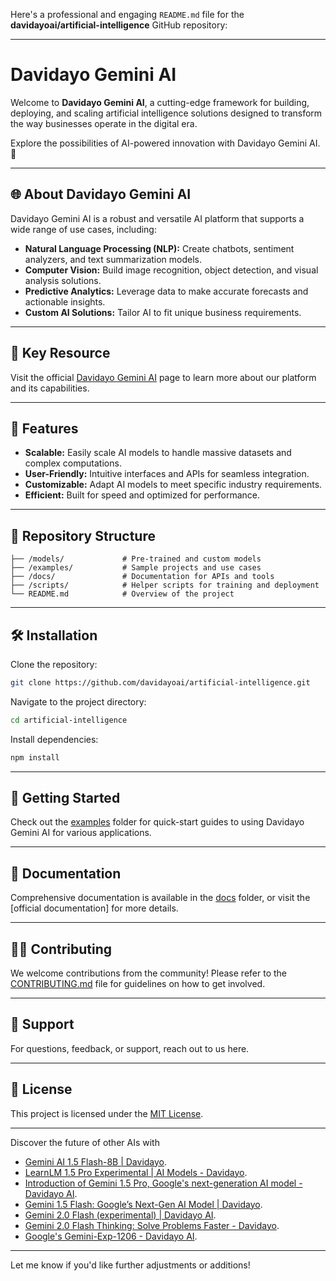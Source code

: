 Here's a professional and engaging `README.md` file for the **davidayoai/artificial-intelligence** GitHub repository:

---

# Davidayo Gemini AI

Welcome to **Davidayo Gemini AI**, a cutting-edge framework for building, deploying, and scaling artificial intelligence solutions designed to transform the way businesses operate in the digital era.

Explore the possibilities of AI-powered innovation with Davidayo Gemini AI. 🚀

---

## 🌐 About Davidayo Gemini AI  

Davidayo Gemini AI is a robust and versatile AI platform that supports a wide range of use cases, including:  

- **Natural Language Processing (NLP):** Create chatbots, sentiment analyzers, and text summarization models.  
- **Computer Vision:** Build image recognition, object detection, and visual analysis solutions.  
- **Predictive Analytics:** Leverage data to make accurate forecasts and actionable insights.  
- **Custom AI Solutions:** Tailor AI to fit unique business requirements.

---

## 🔗 Key Resource  

Visit the official [Davidayo Gemini AI](https://www.davidayo.com/artificial-intelligence/) page to learn more about our platform and its capabilities.

---

## 🚀 Features  

- **Scalable:** Easily scale AI models to handle massive datasets and complex computations.  
- **User-Friendly:** Intuitive interfaces and APIs for seamless integration.  
- **Customizable:** Adapt AI models to meet specific industry requirements.  
- **Efficient:** Built for speed and optimized for performance.  

---

## 📂 Repository Structure  

```plaintext
├── /models/             # Pre-trained and custom models
├── /examples/           # Sample projects and use cases
├── /docs/               # Documentation for APIs and tools
├── /scripts/            # Helper scripts for training and deployment
└── README.md            # Overview of the project
```

---

## 🛠️ Installation  

Clone the repository:  
```bash
git clone https://github.com/davidayoai/artificial-intelligence.git
```

Navigate to the project directory:  
```bash
cd artificial-intelligence
```

Install dependencies:  
```bash
npm install
```

---

## 🧪 Getting Started  

Check out the [examples](./examples) folder for quick-start guides to using Davidayo Gemini AI for various applications.  

---

## 📜 Documentation  

Comprehensive documentation is available in the [docs](./docs) folder, or visit the [official documentation] for more details.

---

## 🧑‍💻 Contributing  

We welcome contributions from the community! Please refer to the [CONTRIBUTING.md](./CONTRIBUTING.md) file for guidelines on how to get involved.

---

## 📧 Support  

For questions, feedback, or support, reach out to us here.

---

## 📜 License  

This project is licensed under the [MIT License](./LICENSE).  

---

Discover the future of other AIs with 
  - [Gemini AI 1.5 Flash-8B | Davidayo](https://www.davidayo.com/artificial-intelligence/gemini-1-5-flash-8b/).
  - [LearnLM 1.5 Pro Experimental | AI Models - Davidayo](https://www.davidayo.com/artificial-intelligence/learnlm-1-5-pro-experimental/).
  - [Introduction of Gemini 1.5 Pro, Google's next-generation AI model - Davidayo AI](https://www.davidayo.com/artificial-intelligence/gemini-1-5-pro/).
  - [Gemini 1.5 Flash: Google’s Next-Gen AI Model | Davidayo](https://www.davidayo.com/artificial-intelligence/gemini-1-5-flash/).
  - [Gemini 2.0 Flash (experimental) | Davidayo AI](https://www.davidayo.com/artificial-intelligence/gemini-2-0-flash-exp/).
  - [Gemini 2.0 Flash Thinking: Solve Problems Faster - Davidayo](https://www.davidayo.com/artificial-intelligence/gemini-2-0-flash-thinking-exp-1219/).
  - [Google's Gemini-Exp-1206 - Davidayo AI](https://www.davidayo.com/artificial-intelligence/gemini-exp-1206/).



--- 

Let me know if you'd like further adjustments or additions!
